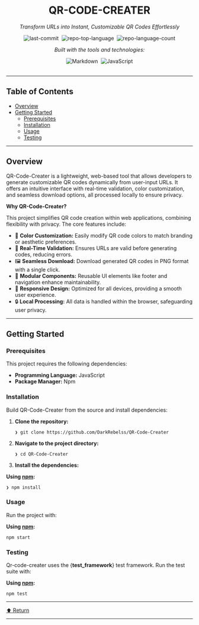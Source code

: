 <div class="prose prose-sm md:prose-base lg:prose-lg max-w-none prose-headings:font-bold prose-a:text-blue-600" style="user-select: none;"><div id="top" class="">

<div align="center" class="text-center">
<h1>QR-CODE-CREATER</h1>
<p><em>Transform URLs into Instant, Customizable QR Codes Effortlessly</em></p>

<img alt="last-commit" src="https://img.shields.io/github/last-commit/DarkRebelss/QR-Code-Creater?style=flat&amp;logo=git&amp;logoColor=white&amp;color=0080ff" class="inline-block mx-1" style="margin: 0px 2px;">
<img alt="repo-top-language" src="https://img.shields.io/github/languages/top/DarkRebelss/QR-Code-Creater?style=flat&amp;color=0080ff" class="inline-block mx-1" style="margin: 0px 2px;">
<img alt="repo-language-count" src="https://img.shields.io/github/languages/count/DarkRebelss/QR-Code-Creater?style=flat&amp;color=0080ff" class="inline-block mx-1" style="margin: 0px 2px;">
<p><em>Built with the tools and technologies:</em></p>
<img alt="Markdown" src="https://img.shields.io/badge/Markdown-000000.svg?style=flat&amp;logo=Markdown&amp;logoColor=white" class="inline-block mx-1" style="margin: 0px 2px;">
<img alt="JavaScript" src="https://img.shields.io/badge/JavaScript-F7DF1E.svg?style=flat&amp;logo=JavaScript&amp;logoColor=black" class="inline-block mx-1" style="margin: 0px 2px;">
</div>
<br>
<hr>
<h2>Table of Contents</h2>
<ul class="list-disc pl-4 my-0">
<li class="my-0"><a href="#overview">Overview</a></li>
<li class="my-0"><a href="#getting-started">Getting Started</a>
<ul class="list-disc pl-4 my-0">
<li class="my-0"><a href="#prerequisites">Prerequisites</a></li>
<li class="my-0"><a href="#installation">Installation</a></li>
<li class="my-0"><a href="#usage">Usage</a></li>
<li class="my-0"><a href="#testing">Testing</a></li>
</ul>
</li>
</ul>
<hr>
<h2>Overview</h2>
<p>QR-Code-Creater is a lightweight, web-based tool that allows developers to generate customizable QR codes dynamically from user-input URLs. It offers an intuitive interface with real-time validation, color customization, and seamless download options, all processed locally to ensure privacy.</p>
<p><strong>Why QR-Code-Creater?</strong></p>
<p>This project simplifies QR code creation within web applications, combining flexibility with privacy. The core features include:</p>
<ul class="list-disc pl-4 my-0">
<li class="my-0">🎨 <strong>Color Customization:</strong> Easily modify QR code colors to match branding or aesthetic preferences.</li>
<li class="my-0">🔄 <strong>Real-Time Validation:</strong> Ensures URLs are valid before generating codes, reducing errors.</li>
<li class="my-0">🖼️ <strong>Seamless Download:</strong> Download generated QR codes in PNG format with a single click.</li>
<li class="my-0">🧩 <strong>Modular Components:</strong> Reusable UI elements like footer and navigation enhance maintainability.</li>
<li class="my-0">🔧 <strong>Responsive Design:</strong> Optimized for all devices, providing a smooth user experience.</li>
<li class="my-0">🔒 <strong>Local Processing:</strong> All data is handled within the browser, safeguarding user privacy.</li>
</ul>
<hr>
<h2>Getting Started</h2>
<h3>Prerequisites</h3>
<p>This project requires the following dependencies:</p>
<ul class="list-disc pl-4 my-0">
<li class="my-0"><strong>Programming Language:</strong> JavaScript</li>
<li class="my-0"><strong>Package Manager:</strong> Npm</li>
</ul>
<h3>Installation</h3>
<p>Build QR-Code-Creater from the source and install dependencies:</p>
<ol>
<li class="my-0">
<p><strong>Clone the repository:</strong></p>
<pre><code class="language-sh">❯ git clone https://github.com/DarkRebelss/QR-Code-Creater
</code></pre>
</li>
<li class="my-0">
<p><strong>Navigate to the project directory:</strong></p>
<pre><code class="language-sh">❯ cd QR-Code-Creater
</code></pre>
</li>
<li class="my-0">
<p><strong>Install the dependencies:</strong></p>
</li>
</ol>
<p><strong>Using <a href="https://www.npmjs.com/">npm</a>:</strong></p>
<pre><code class="language-sh">❯ npm install
</code></pre>
<h3>Usage</h3>
<p>Run the project with:</p>
<p><strong>Using <a href="https://www.npmjs.com/">npm</a>:</strong></p>
<pre><code class="language-sh">npm start
</code></pre>
<h3>Testing</h3>
<p>Qr-code-creater uses the {<strong>test_framework</strong>} test framework. Run the test suite with:</p>
<p><strong>Using <a href="https://www.npmjs.com/">npm</a>:</strong></p>
<pre><code class="language-sh">npm test
</code></pre>
<hr>
<div align="left" class=""><a href="#top">⬆ Return</a></div>
<hr></div></div>

